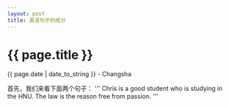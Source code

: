 ```yaml
---
layout: post
title: 英语句子的成分
---
```


{{ page.title }}
================

<p class="meta">{{ page.date | date_to_string }} - Changsha</p>

首先，我们来看下面两个句子：
'''
Chris is a good student who is studying in the HNU.
The law is the reason free from passion.
'''
